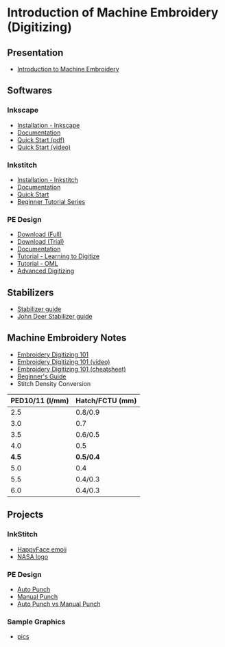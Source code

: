 # Introduction of Machine Embroidery (Digitizing)
## Presentation
- [Introduction to Machine Embroidery](IntroMachineEmbroidery_2025-07.pdf)

## Softwares
### Inkscape
- [Installation - Inkscape](https://inkscape.org/release/inkscape-1.2.1/)
- [Documentation](https://inkscape.org/learn/tutorials/)
- [Quick Start (pdf)](https://cpb-us-w2.wpmucdn.com/sites.wustl.edu/dist/a/1003/files/2018/01/InkscapeStandaloneSlides_website-1kriahu.pdf)
- [Quick Start (video)](https://www.google.com/url?sa=t&rct=j&q=&esrc=s&source=web&cd=&cad=rja&uact=8&ved=2ahUKEwiKx_bsyIb5AhUdTmwGHUk9Cn0QFnoECAsQAw&url=https%3A%2F%2Fwww.youtube.com%2Fwatch%3Fv%3D-_KJZPOYBeA&usg=AOvVaw21ZevyhKTeAshy-2v1GPwq)

### Inkstitch
- [Installation - Inkstitch](https://inkstitch.org/docs/install/)
- [Documentation](https://inkstitch.org/tutorials/)
- [Quick Start](https://inkstitch.org/docs/basic-usage/)
- [Beginner Tutorial Series](https://inkstitch.org/tutorials/resources/beginner-video-tutorials/)

### PE Design
- [Download (Full)](https://support.brother.com/g/b/downloadtop.aspx?c=us&lang=en&prod=hf_design11eus)
- [Download (Trial)](http://www.brother.com/common/hsm/ped11/ped11trial.html)
- [Documentation](https://support.brother.com/g/b/manualtop.aspx?c=sg&lang=en&prod=hf_design11eas)
- [Tutorial - Learning to Digitize](https://www.google.com/url?sa=t&rct=j&q=&esrc=s&source=web&cd=&cad=rja&uact=8&ved=2ahUKEwjX-5WOy4b5AhXXR2wGHbeqAdkQtwJ6BAgXEAI&url=https%3A%2F%2Fwww.youtube.com%2Fwatch%3Fv%3DXwExk5lghmI&usg=AOvVaw3wCjdxV9SbJ_S9pLWLy0JG)
- [Tutorial - OML](https://www.youtube.com/playlist?list=PLrJaRehtfU4A3zi3fJkmKIFbXe5oniseZ)
- [Advanced Digitizing](https://www.youtube.com/playlist?list=PLrJaRehtfU4DR8VicHhmriSx-gw4YBTPg)
  
## Stabilizers
- [Stabilizer guide](https://www.sewingmachinefun.com/machine-embroidery-stabilizer-guide/)
- [John Deer Stabilizer guide](https://www.digitizingmadeeasy.com/machine-embroidery-stabilizer-guide/)
  
## Machine Embroidery Notes
- [Embroidery Digitizing 101](https://www.digitizingmadeeasy.com/embroidery-digitizing-beginner-cheat-sheet/)
- [Embroidery Digitizing 101 (video)](https://www.youtube.com/watch?v=qoZg1c6UwEI)
- [Embroidery Digitizing 101 (cheatsheet)](https://www.digitizingmadeeasy.com/wp-content/uploads/2022/03/CheatSheet.pdf)
- [Beginner's Guide](https://www.digitizingmadeeasy.com//machine-embroidery-basics-for-beginners/)
- Stitch Density Conversion

| PED10/11 (l/mm) | Hatch/FCTU (mm) |
| --- | --- |
| 2.5 | 0.8/0.9 |
| 3.0 | 0.7 |
| 3.5 | 0.6/0.5 |
| 4.0 | 0.5 |
| **4.5** | **0.5/0.4** |
| 5.0 | 0.4 |
| 5.5 | 0.4/0.3 |
| 6.0 | 0.4/0.3 |

## Projects
### InkStitch
- [HappyFace emoji](https://silverseams.com/tutorials/digitizing-with-ink-stitch/index.html)
- [NASA logo](https://www.youtube.com/watch?v=iK4LKYJHhzM)

### PE Design
- [Auto Punch](https://support.brother.com/g/s/hf/htmldoc/ped/im/ped11/en/PED11_EN/index.html#!/06_1605232)
- [Manual Punch](https://www.youtube.com/watch?v=6Jmpp7MNW44)
- [Auto Punch vs Manual Punch](https://www.youtube.com/watch?v=rihC-8gZptM)

### Sample Graphics
- [pics](images/)
